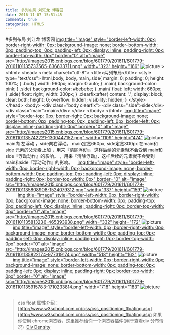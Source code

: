 ```yaml
---
title: 多列布局 刘江龙 博客园
date: 2016-11-07 15:51:45
comments: true
categories: HTML5
---
```


#多列布局 刘江龙 博客园
[img title="image" style="border-left-width: 0px; border-right-width: 0px; background-image: none; border-bottom-width: 0px; padding-top: 0px; padding-left: 0px; display: inline; padding-right: 0px; border-top-width: 0px" border="0" alt="image" src="http://images2015.cnblogs.com/blog/601779/201611/601779-20161101135733565-636633711.png" width="323" height="166"](http://images2015.cnblogs.com/blog/601779/201611/601779-20161101135731299-707993306.png)
![picture](http://images2015.cnblogs.com/blog/601779/201611/601779-20161101135733565-636633711.png)
&gt; &lt;html&gt; &lt;head&gt;     &lt;meta charset="utf-8"&gt;     &lt;title&gt;两列布局&lt;/title&gt;     &lt;style type="text/css"&gt;     html,body,.body,.main,.side{         margin: 0;         padding: 0;         height: 100%;     }     .body{         width: 960px;         margin: 0 auto;     }     .main{         background-color: pink;     }     .side{         background-color: #bebebe;     }          .main{         float: left;         width: 660px;     }     .side{         float: right;         width: 300px;     }          .clearfix:after{         content: '.';         display: block;         clear: both;         height: 0;         overflow: hidden;         visibility: hidden;     }     &lt;/style&gt; &lt;/head&gt; &lt;body&gt; &lt;div class="body clearfix"&gt;     &lt;div class="side"&gt;side&lt;/div&gt;     &lt;div class="main"&gt;main&lt;/div&gt; &lt;/div&gt; &lt;/body&gt; &lt;/html&gt;&nbsp;
[img title="image" style="border-top: 0px; border-right: 0px; background-image: none; border-bottom: 0px; padding-top: 0px; padding-left: 0px; border-left: 0px; display: inline; padding-right: 0px" border="0" alt="image" src="http://images2015.cnblogs.com/blog/601779/201611/601779-20161101135742221-1300447152.png" width="1109" height="474"](http://images2015.cnblogs.com/blog/601779/201611/601779-20161101135738002-2125741320.png)
![picture](http://images2015.cnblogs.com/blog/601779/201611/601779-20161101135742221-1300447152.png)
main向 左浮动 ，side向右浮动。
main定宽660px, side定宽300px
在main和side 元素的父元素上加 
，用来『清除浮动』，这样后续的元素就不会受到 main和side『浮动动作』的影响。
，用来『清除浮动』，这样后续的元素就不会受到 main和side『浮动动作』的影响。&nbsp;
&nbsp;
[img title="image" style="border-left-width: 0px; border-right-width: 0px; background-image: none; border-bottom-width: 0px; padding-top: 0px; padding-left: 0px; display: inline; padding-right: 0px; border-top-width: 0px" border="0" alt="image" src="http://images2015.cnblogs.com/blog/601779/201611/601779-20161101135808908-1524079312.png" width="337" height="159"](http://images2015.cnblogs.com/blog/601779/201611/601779-20161101135744721-225695294.png)
![picture](http://images2015.cnblogs.com/blog/601779/201611/601779-20161101135808908-1524079312.png)
&nbsp;
&nbsp;
&nbsp;
&nbsp;
&nbsp;
[img title="image" style="border-left-width: 0px; border-right-width: 0px; background-image: none; border-bottom-width: 0px; padding-top: 0px; padding-left: 0px; display: inline; padding-right: 0px; border-top-width: 0px" border="0" alt="image" src="http://images2015.cnblogs.com/blog/601779/201611/601779-20161101135813236-465393938.png" width="332" height="172"](http://images2015.cnblogs.com/blog/601779/201611/601779-20161101135810986-1787803654.png)
![picture](http://images2015.cnblogs.com/blog/601779/201611/601779-20161101135813236-465393938.png)
&nbsp;
&nbsp;
&nbsp;
&nbsp;
[img title="image" style="border-left-width: 0px; border-right-width: 0px; background-image: none; border-bottom-width: 0px; padding-top: 0px; padding-left: 0px; display: inline; padding-right: 0px; border-top-width: 0px" border="0" alt="image" src="http://images2015.cnblogs.com/blog/601779/201611/601779-20161101135822174-977319174.png" width="518" height="162"](http://images2015.cnblogs.com/blog/601779/201611/601779-20161101135817158-138475864.png)
![picture](http://images2015.cnblogs.com/blog/601779/201611/601779-20161101135822174-977319174.png)
&nbsp;
&nbsp;
&nbsp;
&nbsp;
&nbsp;
[img title="image" style="border-left-width: 0px; border-right-width: 0px; background-image: none; border-bottom-width: 0px; padding-top: 0px; padding-left: 0px; display: inline; padding-right: 0px; border-top-width: 0px" border="0" alt="image" src="http://images2015.cnblogs.com/blog/601779/201611/601779-20161101135915783-1710233814.png" width="718" height="183"](http://images2015.cnblogs.com/blog/601779/201611/601779-20161101135827643-1840807027.png)
![picture](http://images2015.cnblogs.com/blog/601779/201611/601779-20161101135915783-1710233814.png)
&nbsp;
&nbsp;
&nbsp;
&nbsp;
&nbsp;
&nbsp;
&nbsp;
>css float 属性介绍：
[http://www.w3school.com.cn/css/css_positioning_floating.asp](http://www.w3school.com.cn/css/css_positioning_floating.asp)
> 如果你使用 chrome浏览器，这里推荐给你一个浏览器插件(用于查看div 分布情况)&nbsp; 
[Div Density](https://chrome.google.com/webstore/detail/div-density/akhjnfacldhnbhkpmhebkfocmheaicif?hl=zh-CN)
